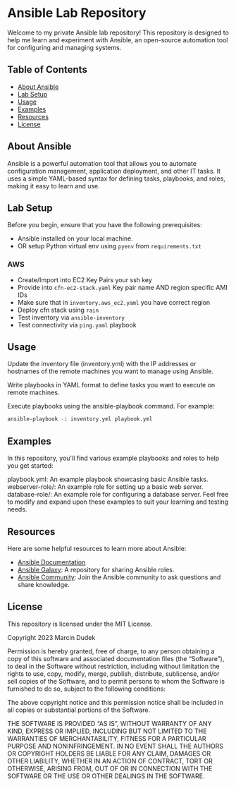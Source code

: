 # Ansible Lab Repository

Welcome to my private Ansible lab repository! This repository is designed to help me learn and experiment with Ansible, an open-source automation tool for configuring and managing systems.

## Table of Contents

- [About Ansible](#about-ansible)
- [Lab Setup](#lab-setup)
- [Usage](#usage)
- [Examples](#examples)
- [Resources](#resources)
- [License](#license)

## About Ansible

Ansible is a powerful automation tool that allows you to automate configuration management, application deployment, and other IT tasks. It uses a simple YAML-based syntax for defining tasks, playbooks, and roles, making it easy to learn and use.

## Lab Setup

Before you begin, ensure that you have the following prerequisites:

- Ansible installed on your local machine.
- OR setup Python virtual env using `pyenv` from `requirements.txt`

### AWS

- Create/Import into EC2 Key Pairs your ssh key
- Provide into `cfn-ec2-stack.yaml` Key pair name AND region specific AMI IDs
- Make sure that in `inventory.aws_ec2.yaml` you have correct region
- Deploy cfn stack using `rain`
- Test inventory via `ansible-inventory`
- Test connectivity via `ping.yaml` playbook

## Usage
Update the inventory file (inventory.yml) with the IP addresses or hostnames of the remote machines you want to manage using Ansible.

Write playbooks in YAML format to define tasks you want to execute on remote machines.

Execute playbooks using the ansible-playbook command. For example:

```bash
ansible-playbook -i inventory.yml playbook.yml
```

## Examples
In this repository, you'll find various example playbooks and roles to help you get started:

playbook.yml: An example playbook showcasing basic Ansible tasks.
webserver-role/: An example role for setting up a basic web server.
database-role/: An example role for configuring a database server.
Feel free to modify and expand upon these examples to suit your learning and testing needs.

## Resources
Here are some helpful resources to learn more about Ansible:

- [Ansible Documentation](https://docs.ansible.com/)
- [Ansible Galaxy](https://galaxy.ansible.com/): A repository for sharing Ansible roles.
- [Ansible Community](https://ansible.community/): Join the Ansible community to ask questions and share knowledge.

## License
This repository is licensed under the MIT License.

Copyright 2023 Marcin Dudek

Permission is hereby granted, free of charge, to any person obtaining a copy of this software and associated documentation files (the “Software”), to deal in the Software without restriction, including without limitation the rights to use, copy, modify, merge, publish, distribute, sublicense, and/or sell copies of the Software, and to permit persons to whom the Software is furnished to do so, subject to the following conditions:

The above copyright notice and this permission notice shall be included in all copies or substantial portions of the Software.

THE SOFTWARE IS PROVIDED “AS IS”, WITHOUT WARRANTY OF ANY KIND, EXPRESS OR IMPLIED, INCLUDING BUT NOT LIMITED TO THE WARRANTIES OF MERCHANTABILITY, FITNESS FOR A PARTICULAR PURPOSE AND NONINFRINGEMENT. IN NO EVENT SHALL THE AUTHORS OR COPYRIGHT HOLDERS BE LIABLE FOR ANY CLAIM, DAMAGES OR OTHER LIABILITY, WHETHER IN AN ACTION OF CONTRACT, TORT OR OTHERWISE, ARISING FROM, OUT OF OR IN CONNECTION WITH THE SOFTWARE OR THE USE OR OTHER DEALINGS IN THE SOFTWARE.